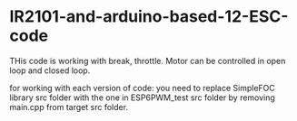 # IR2101-and-arduino-based-12-ESC-code
THis code is working with break, throttle. Motor can be controlled in open loop and closed loop.

for working with each version of code: you need to replace SimpleFOC library src folder with the one in ESP6PWM_test src folder by removing main.cpp from target src folder.
